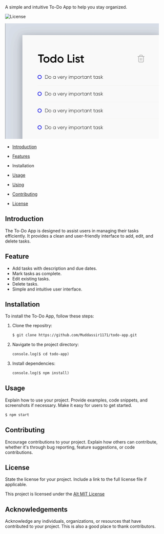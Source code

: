 A simple and intuitive To-Do App to help you stay organized.

<!-- ![License](https://github.com/Muddassir1171/sampleTest/blob/master/LICENSE) -->
![License](https://camo.githubusercontent.com/6552afb9038154d801c50b6e55a76db78a6787a8d6e2b5252a44864503c52887/68747470733a2f2f696d672e736869656c64732e696f2f62616467652f4c6963656e73652d4d49542d626c75652e737667)


![Alt text Gif image](./a.gif)

- [Introduction](https://github.com/muhammadilyas28/CA41/blob/master/readme.md#introduction)
  
- [Features](https://github.com/muhammadilyas28/CA41/blob/master/readme.md#feature)
  
- Installation
- [Usage](https://github.com/muhammadilyas28/CA41/blob/master/readme.md#usage)
- [Using](https://github.com/muhammadilyas28/CA41/blob/master/readme.md#usage)
- [Contributing](https://github.com/muhammadilyas28/CA41/blob/master/readme.md#usage)
- [License](https://github.com/muhammadilyas28/CA41/blob/master/readme.md#usage)
  
Introduction
---
The To-Do App is designed to assist users in managing their tasks efficiently. It provides a clean and user-friendly interface to add, edit, and delete tasks.

Feature
---
- Add tasks with description and due dates.
- Mark tasks as complete.
- Edit existing tasks.
- Delete tasks.
- Simple and intuitive user interface.

Installation
---

To install the To-Do App, follow these steps:
1. Clone the repositry:
   
   ```Markdown
   $ git clone https://github.com/Muddassir1171/todo-app.git
   ```
2. Navigate to the project directory:
   
   ```Markdown
   console.log($ cd todo-app)
   ```
   
3. Install dependencies:
   ```Markdown
   console.log($ npm install)
   ```
Usage
---
Explain how to use your project. Provide examples, code snippets, and screenshots if necessary. Make it easy for users to get started.

```bash
$ npm start
```
Contributing
---
Encourage contributions to your project. Explain how others can contribute, whether it's through bug reporting, feature suggestions, or code contributions.

License
---
State the license for your project. Include a link to the full license file if applicable.

This project is licensed under the [Alt MIT License](https://opensource.org/license/mit)

Acknowledgements
---
Acknowledge any individuals, organizations, or resources that have contributed to your project. This is also a good place to thank contributors.